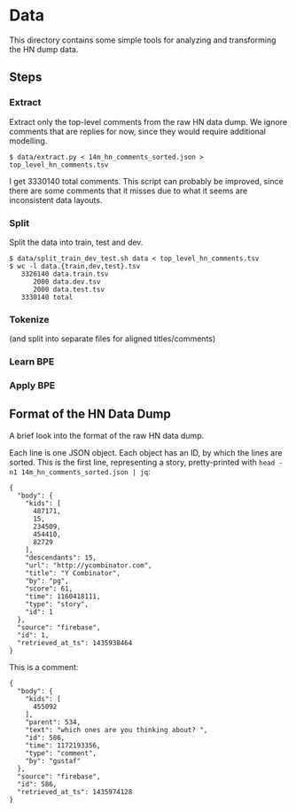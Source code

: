 # Data
This directory contains some simple tools for analyzing and transforming
the HN dump data.

## Steps
### Extract
Extract only the top-level comments from the raw HN data dump.
We ignore comments that are replies for now, since they would require additional modelling.
```
$ data/extract.py < 14m_hn_comments_sorted.json > top_level_hn_comments.tsv
```
I get 3330140 total comments. This script can probably be improved, since there are some comments
that it misses due to what it seems are inconsistent data layouts.

### Split
Split the data into train, test and dev.
```
$ data/split_train_dev_test.sh data < top_level_hn_comments.tsv
$ wc -l data.{train,dev,test}.tsv
   3326140 data.train.tsv
      2000 data.dev.tsv
      2000 data.test.tsv
   3330140 total
```

### Tokenize
(and split into separate files for aligned titles/comments)

### Learn BPE

### Apply BPE

## Format of the HN Data Dump
A brief look into the format of the raw HN data dump.

Each line is one JSON object. Each object has an ID, by which the lines are sorted.
This is the first line, representing a story, pretty-printed with `head -n1 14m_hn_comments_sorted.json | jq`:
```
{
  "body": {
    "kids": [
      487171,
      15,
      234509,
      454410,
      82729
    ],
    "descendants": 15,
    "url": "http://ycombinator.com",
    "title": "Y Combinator",
    "by": "pg",
    "score": 61,
    "time": 1160418111,
    "type": "story",
    "id": 1
  },
  "source": "firebase",
  "id": 1,
  "retrieved_at_ts": 1435938464
}
```

This is a comment:
```
{
  "body": {
    "kids": [
      455092
    ],
    "parent": 534,
    "text": "which ones are you thinking about? ",
    "id": 586,
    "time": 1172193356,
    "type": "comment",
    "by": "gustaf"
  },
  "source": "firebase",
  "id": 586,
  "retrieved_at_ts": 1435974128
}
```


